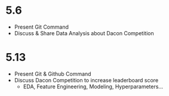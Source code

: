 # 5.6
* Present Git Command 
* Discuss & Share Data Analysis about Dacon Competition

# 5.13
* Present Git & Github Command
* Discuss Dacon Competition to increase leaderboard score
  * EDA, Feature Engineering, Modeling, Hyperparameters...
